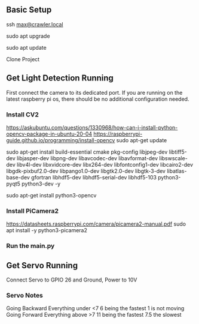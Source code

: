 ## Basic Setup
ssh max@crawler.local

<Enter PW>

sudo apt upgrade

sudo apt update

<Add new ssh passkey to github>

Clone Project

## Get Light Detection Running
First connect the camera to its dedicated port. If you are running on the latest raspberry pi os, there should be no additional configuration needed.

### Install CV2
https://askubuntu.com/questions/1330968/how-can-i-install-python-opencv-package-in-ubuntu-20-04
https://raspberrypi-guide.github.io/programming/install-opencv
sudo apt-get update

sudo apt-get install build-essential cmake pkg-config libjpeg-dev libtiff5-dev libjasper-dev libpng-dev libavcodec-dev libavformat-dev libswscale-dev libv4l-dev libxvidcore-dev libx264-dev libfontconfig1-dev libcairo2-dev libgdk-pixbuf2.0-dev libpango1.0-dev libgtk2.0-dev libgtk-3-dev libatlas-base-dev gfortran libhdf5-dev libhdf5-serial-dev libhdf5-103 python3-pyqt5 python3-dev -y

sudo apt-get install python3-opencv

### Install PiCamera2
https://datasheets.raspberrypi.com/camera/picamera2-manual.pdf
sudo apt install -y python3-picamera2

### Run the main.py



## Get Servo Running
Connect Servo to GPIO 26 and Ground, Power to 10V

### Servo Notes
Going Backward Everything under <7 6 being the fastest 1 is not moving
Going Forward Everything above >7 11 being the fastest 7.5 the slowest







